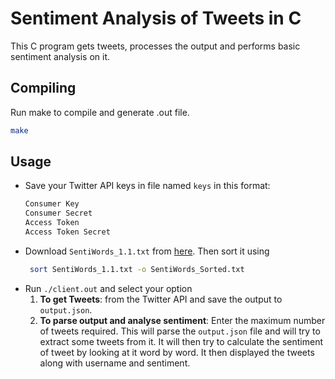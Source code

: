 # Sentiment Analysis of Tweets in C

This C program gets tweets, processes the output and performs basic sentiment analysis on it.

## Compiling

Run make to compile and generate .out file.

```bash
make
```
## Usage

* Save your Twitter API keys in file named `keys` in this format:
    ```bash
    Consumer Key
    Consumer Secret
    Access Token
    Access Token Secret
    ```
* Download `SentiWords_1.1.txt` from [here](https://hlt-nlp.fbk.eu/technologies/sentiwords). Then sort it using 
    ```bash
     sort SentiWords_1.1.txt -o SentiWords_Sorted.txt
    ```
* Run `./client.out` and select your option
    1. **To get Tweets**: from the Twitter API and save the output to `output.json`.
    2. **To parse output and analyse sentiment**: Enter the maximum number of tweets required. This will parse the `output.json` file and will try to extract some tweets from it. It will then try to calculate the sentiment of tweet by looking at it word by word. It then displayed the tweets along with username and sentiment.
